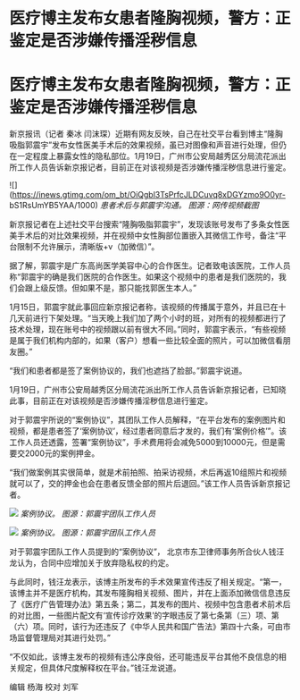 # 医疗博主发布女患者隆胸视频，警方：正鉴定是否涉嫌传播淫秽信息

# 医疗博主发布女患者隆胸视频，警方：正鉴定是否涉嫌传播淫秽信息

新京报讯（记者 秦冰
闫沫琛）近期有网友反映，自己在社交平台看到博主“隆胸吸脂郭震宇”发布女性医美手术后的效果视频，虽已对图像和声音进行处理，但仍在一定程度上暴露女性的隐私部位。1月19日，广州市公安局越秀区分局流花派出所工作人员告诉新京报记者，目前正在对该视频是否涉嫌传播淫秽信息进行鉴定。

![](https://inews.gtimg.com/om_bt/OiQgbl3TsPrfcJLDCuvq8xDGYzmo9O0yr-
bS1RsUmYB5YAA/1000) _患者术后与郭震宇沟通。 图源：网传视频截图_

新京报记者在上述社交平台搜索“隆胸吸脂郭震宇”，发现该账号发布了多条女性医美手术后的对比效果视频，并在视频中女性胸部位置嵌入其微信工作号，备注“平台限制不允许展示，清晰版+v（加微信）”。

据了解，郭震宇是广东高尚医学美容中心的合作医生。记者致电该医院，工作人员称“郭震宇的确是我们医院的合作医生。如果这个视频中的患者是我们医院的，我们会跟上级反馈。但如果不是，那只能找郭医生本人。”

1月15日，郭震宇就此事回应新京报记者称，该视频的传播属于意外，并且已在十几天前进行下架处理。“当天晚上我们加了两个小时的班，对所有的视频都进行了技术处理，现在账号中的视频跟以前有很大不同。”同时，郭震宇表示，“有些视频是属于我们机构内部的，如果（客户）想看一些比较全面的照片，可以加微信看朋友圈。”

“我们和患者都是签了案例协议的，我们也遮挡了脸部。”郭震宇说道。

1月19日，广州市公安局越秀区分局流花派出所工作人员告诉新京报记者，已知晓此事，目前正在对该视频是否涉嫌传播淫秽信息进行鉴定。

对于郭震宇所说的“案例协议”，其团队工作人员解释，“在平台发布的案例图片和视频，都是患者签了‘案例协议’，经过患者同意后才发的，我们有‘案例价格’”。该工作人员还透露，签署“案例协议”，手术费用将会减免5000到10000元，但是需要交2000元的案例押金。

“我们做案例其实很简单，就是术前拍照、拍采访视频，术后再返10组照片和视频就可以了，交的押金也会在患者反馈全部的照片后退回。”该工作人员告诉新京报记者。

![](https://inews.gtimg.com/om_bt/OYearhkouzJLKgJDNUSjYVn3_O2eakJYP6urKWno-3ZXkAA/1000)
_案例协议。 图源：郭震宇团队工作人员_

![](https://inews.gtimg.com/om_bt/ObgSp9tyReaBcag5iovs0fpHrF8tXZimtz2bahzLmDGzYAA/1000)
_案例协议。 图源：郭震宇团队工作人员_

对于郭震宇团队工作人员提到的“案例协议”， 北京市东卫律师事务所合伙人钱汪龙认为，合同中应增加关于放弃隐私权的约定。

与此同时，钱汪龙表示，该博主所发布的手术效果宣传违反了相关规定。“第一，该博主并不是医疗机构，其发布隆胸相关视频、图片，并在上面添加微信信息违反了《医疗广告管理办法》第五条；第二，其发布的图片、视频中包含患者术前术后的对比图，一些图片配文有‘宣传诊疗效果’的字眼违反了第七条第（三）项、第（六）项。同时，该行为还违反了《中华人民共和国广告法》第四十六条，可由市场监督管理局对其进行处罚。”

“不仅如此，该博主发布的视频有违公序良俗，还可能违反平台其他不良信息的相关规定，但具体尺度解释权在平台。”钱汪龙说道。

编辑 杨海 校对 刘军

